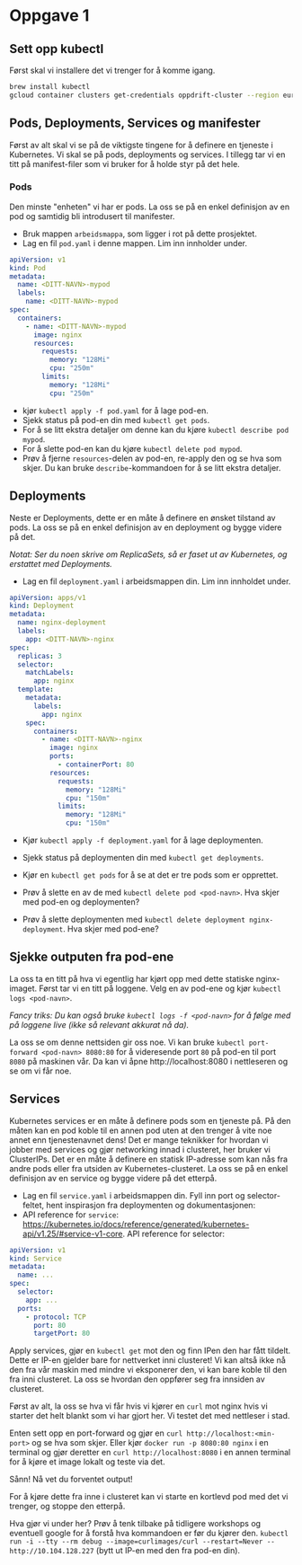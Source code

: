 # Oppgave 1

## Sett opp kubectl

Først skal vi installere det vi trenger for å komme igang.

```bash
brew install kubectl
gcloud container clusters get-credentials oppdrift-cluster --region europe-central2 --project bekk-oppdrift
```

## Pods, Deployments, Services og manifester

Først av alt skal vi se på de viktigste tingene for å definere en tjeneste i Kubernetes.
Vi skal se på pods, deployments og services. I tillegg tar vi en titt på manifest-filer som vi bruker for å holde styr på det hele.

### Pods

Den minste "enheten" vi har er pods. La oss se på en enkel definisjon av en pod og samtidig bli introdusert til manifester.

- Bruk mappen `arbeidsmappa`, som ligger i rot på dette prosjektet.
- Lag en fil `pod.yaml` i denne mappen. Lim inn innholder under.

```yaml
apiVersion: v1
kind: Pod
metadata:
  name: <DITT-NAVN>-mypod
  labels:
    name: <DITT-NAVN>-mypod
spec:
  containers:
    - name: <DITT-NAVN>-mypod
      image: nginx
      resources:
        requests:
          memory: "128Mi"
          cpu: "250m"
        limits:
          memory: "128Mi"
          cpu: "250m"
```

- kjør `kubectl apply -f pod.yaml` for å lage pod-en.
- Sjekk status på pod-en din med `kubectl get pods`.
- For å se litt ekstra detaljer om denne kan du kjøre `kubectl describe pod mypod`.
- For å slette pod-en kan du kjøre `kubectl delete pod mypod`.
- Prøv å fjerne `resources`-delen av pod-en, re-apply den og se hva som skjer. Du kan bruke `describe`-kommandoen for å se litt ekstra detaljer.

## Deployments

Neste er Deployments, dette er en måte å definere en ønsket tilstand av pods. La oss se på en enkel definisjon av en deployment og bygge videre på det.

_Notat: Ser du noen skrive om ReplicaSets, så er faset ut av Kubernetes, og erstattet med Deployments._

- Lag en fil `deployment.yaml` i arbeidsmappen din. Lim inn innholdet under.

```yaml
apiVersion: apps/v1
kind: Deployment
metadata:
  name: nginx-deployment
  labels:
    app: <DITT-NAVN>-nginx
spec:
  replicas: 3
  selector:
    matchLabels:
      app: nginx
  template:
    metadata:
      labels:
        app: nginx
    spec:
      containers:
        - name: <DITT-NAVN>-nginx
          image: nginx
          ports:
            - containerPort: 80
          resources:
            requests:
              memory: "128Mi"
              cpu: "150m"
            limits:
              memory: "128Mi"
              cpu: "150m"
```

- Kjør `kubectl apply -f deployment.yaml` for å lage deploymenten.

- Sjekk status på deploymenten din med `kubectl get deployments`.
- Kjør en `kubectl get pods` for å se at det er tre pods som er opprettet.
- Prøv å slette en av de med `kubectl delete pod <pod-navn>`. Hva skjer med pod-en og deploymenten?
- Prøv å slette deploymenten med `kubectl delete deployment nginx-deployment`. Hva skjer med pod-ene?

## Sjekke outputen fra pod-ene

La oss ta en titt på hva vi egentlig har kjørt opp med dette statiske nginx-imaget. Først tar vi en titt på loggene. Velg en av pod-ene og kjør `kubectl logs <pod-navn>`.

_Fancy triks: Du kan også bruke `kubectl logs -f <pod-navn>` for å følge med på loggene live (ikke så relevant akkurat nå da)._

La oss se om denne nettsiden gir oss noe. Vi kan bruke `kubectl port-forward <pod-navn> 8080:80` for å videresende port `80` på pod-en til port `8080` på maskinen vår. Da kan vi åpne http://localhost:8080 i nettleseren og se om vi får noe.

## Services

Kubernetes services er en måte å definere pods som en tjeneste på. På den måten kan en pod koble til en annen pod uten at den trenger å vite noe annet enn tjenestenavnet dens! Det er mange teknikker for hvordan vi jobber med services og gjør networking innad i clusteret, her bruker vi ClusterIPs. Det er en måte å definere en statisk IP-adresse som kan nås fra andre pods eller fra utsiden av Kubernetes-clusteret. La oss se på en enkel definisjon av en service og bygge videre på det etterpå.

- Lag en fil `service.yaml` i arbeidsmappen din. Fyll inn port og selector-feltet, hent inspirasjon fra deploymenten og dokumentasjonen:
- API reference for `service`: https://kubernetes.io/docs/reference/generated/kubernetes-api/v1.25/#service-v1-core.
  API reference for selector:

```yaml
apiVersion: v1
kind: Service
metadata:
  name: ...
spec:
  selector:
    app: ...
  ports:
    - protocol: TCP
      port: 80
      targetPort: 80
```

Apply services, gjør en `kubectl get` mot den og finn IPen den har fått tildelt. Dette er IP-en gjelder bare for nettverket inni clusteret! Vi kan altså ikke nå den fra vår maskin med mindre vi eksponerer den, vi kan bare koble til den fra inni clusteret. La oss se hvordan den oppfører seg fra innsiden av clusteret.

Først av alt, la oss se hva vi får hvis vi kjører en `curl` mot nginx hvis vi starter det helt blankt som vi har gjort her. Vi testet det med nettleser i stad.

Enten sett opp en port-forward og gjør en `curl http://localhost:<min-port>` og se hva som skjer. Eller kjør `docker run -p 8080:80 nginx` i en terminal og gjør deretter en `curl http://localhost:8080` i en annen terminal for å kjøre et image lokalt og teste via det.

Sånn! Nå vet du forventet output!

For å kjøre dette fra inne i clusteret kan vi starte en kortlevd pod med det vi trenger, og stoppe den etterpå.

Hva gjør vi under her? Prøv å tenk tilbake på tidligere workshops og eventuell google for å forstå hva kommandoen er før du kjører den. `kubectl run -i --tty --rm debug --image=curlimages/curl --restart=Never -- http://10.104.128.227` (bytt ut IP-en med den fra pod-en din).
